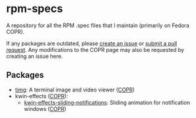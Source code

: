 # rpm-specs
A repository for all the RPM .spec files that I maintain (primarily on Fedora COPR).

If any packages are outdated, please [create an issue](https://github.com/ErrorNoInternet/rpm-specs/issues/new) or [submit a pull request](https://github.com/ErrorNoInternet/rpm-specs/compare).
Any modifications to the COPR page may also be requested by creating an issue here.

## Packages
- [timg](https://github.com/hzeller/timg): A terminal image and video viewer ([COPR](https://copr.fedorainfracloud.org/coprs/errornointernet/timg))
- kwin-effects ([COPR](https://copr.fedorainfracloud.org/coprs/errornointernet/kwin-effects)):
  - [kwin-effects-sliding-notifications](https://github.com/zzag/kwin-effects-sliding-notifications): Sliding animation for notification windows ([COPR](https://copr.fedorainfracloud.org/coprs/errornointernet/kwin-effects/package/kwin-effects-sliding-notifications))
